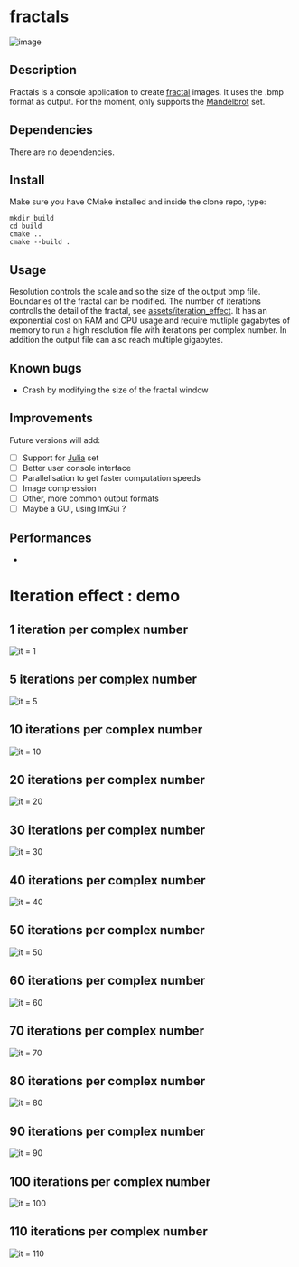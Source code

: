 # fractals
![image](assets/iteration_effect/sample_20.jpg)
## Description
Fractals is a console application to create [fractal](https://en.wikipedia.org/wiki/Fractal) images.
It uses the .bmp format as output.
For the moment, only supports the [Mandelbrot](https://en.wikipedia.org/wiki/Mandelbrot_set) set.

## Dependencies
There are no dependencies.

## Install
Make sure you have CMake installed and inside the clone repo, type:
```
mkdir build
cd build
cmake ..
cmake --build .
```

## Usage
Resolution controls the scale and so the size of the output bmp file.
Boundaries of the fractal can be modified.
The number of iterations controlls the detail of the fractal, see [assets/iteration_effect](assets/iteration_effect). It has an exponential cost on RAM and CPU usage and require mutliple gagabytes of memory to run a high resolution file with iterations per complex number. In addition the output file can also reach multiple gigabytes.

## Known bugs
- Crash by modifying the size of the fractal window

## Improvements
Future versions will add:
- [ ] Support for [Julia](https://en.wikipedia.org/wiki/Julia_set) set
- [ ] Better user console interface
- [ ] Parallelisation to get faster computation speeds
- [ ] Image compression
- [ ] Other, more common output formats
- [ ] Maybe a GUI, using ImGui ?

## Performances
-

# Iteration effect : demo
## 1 iteration per complex number
![it = 1](assets/iteration_effect/sample_1.jpg)
## 5 iterations per complex number
![it = 5](assets/iteration_effect/sample_5.jpg)
## 10 iterations per complex number
![it = 10](assets/iteration_effect/sample_10.jpg)
## 20 iterations per complex number
![it = 20](assets/iteration_effect/sample_20.jpg)
## 30 iterations per complex number
![it = 30](assets/iteration_effect/sample_30.jpg)
## 40 iterations per complex number
![it = 40](assets/iteration_effect/sample_40.jpg)
## 50 iterations per complex number
![it = 50](assets/iteration_effect/sample_50.jpg)
## 60 iterations per complex number
![it = 60](assets/iteration_effect/sample_60.jpg)
## 70 iterations per complex number
![it = 70](assets/iteration_effect/sample_70.jpg)
## 80 iterations per complex number
![it = 80](assets/iteration_effect/sample_80.jpg)
## 90 iterations per complex number
![it = 90](assets/iteration_effect/sample_90.jpg)
## 100 iterations per complex number
![it = 100](assets/iteration_effect/sample_100.jpg)
## 110 iterations per complex number
![it = 110](assets/iteration_effect/sample_110.jpg)
